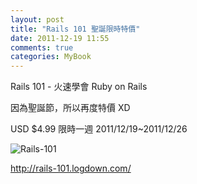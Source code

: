 ```yaml
---
layout: post
title: "Rails 101 聖誕限時特價"
date: 2011-12-19 11:55
comments: true
categories: MyBook
---
```


Rails 101 - 火速學會 Ruby on Rails

因為聖誕節，所以再度特價 XD

USD $4.99 限時一週 2011/12/19~2011/12/26

![Rails-101](http://rails-101.logdown.com/images/rails-101-cover.png)

<http://rails-101.logdown.com/>



